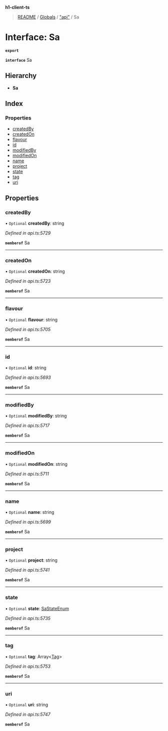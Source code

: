 **h1-client-ts**

> [README](../README.md) / [Globals](../globals.md) / ["api"](../modules/_api_.md) / Sa

# Interface: Sa

**`export`** 

**`interface`** Sa

## Hierarchy

* **Sa**

## Index

### Properties

* [createdBy](_api_.sa.md#createdby)
* [createdOn](_api_.sa.md#createdon)
* [flavour](_api_.sa.md#flavour)
* [id](_api_.sa.md#id)
* [modifiedBy](_api_.sa.md#modifiedby)
* [modifiedOn](_api_.sa.md#modifiedon)
* [name](_api_.sa.md#name)
* [project](_api_.sa.md#project)
* [state](_api_.sa.md#state)
* [tag](_api_.sa.md#tag)
* [uri](_api_.sa.md#uri)

## Properties

### createdBy

• `Optional` **createdBy**: string

*Defined in api.ts:5729*

**`memberof`** Sa

___

### createdOn

• `Optional` **createdOn**: string

*Defined in api.ts:5723*

**`memberof`** Sa

___

### flavour

• `Optional` **flavour**: string

*Defined in api.ts:5705*

**`memberof`** Sa

___

### id

• `Optional` **id**: string

*Defined in api.ts:5693*

**`memberof`** Sa

___

### modifiedBy

• `Optional` **modifiedBy**: string

*Defined in api.ts:5717*

**`memberof`** Sa

___

### modifiedOn

• `Optional` **modifiedOn**: string

*Defined in api.ts:5711*

**`memberof`** Sa

___

### name

• `Optional` **name**: string

*Defined in api.ts:5699*

**`memberof`** Sa

___

### project

• `Optional` **project**: string

*Defined in api.ts:5741*

**`memberof`** Sa

___

### state

• `Optional` **state**: [SaStateEnum](../enums/_api_.sastateenum.md)

*Defined in api.ts:5735*

**`memberof`** Sa

___

### tag

• `Optional` **tag**: Array\<[Tag](_api_.tag.md)>

*Defined in api.ts:5753*

**`memberof`** Sa

___

### uri

• `Optional` **uri**: string

*Defined in api.ts:5747*

**`memberof`** Sa
